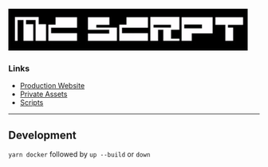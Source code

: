![](static/images/logo-static.jpg)

### Links
- [Production Website](https://mc.scrpt.live)
- [Private Assets](/private)
- [Scripts](/scripts)

---

## Development

`yarn docker` followed by `up --build` or `down`
